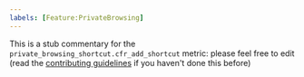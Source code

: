 ```yaml
---
labels: [Feature:PrivateBrowsing]
---
```


This is a stub commentary for the `private_browsing_shortcut.cfr_add_shortcut` metric: please feel free to edit (read the
[contributing guidelines](https://github.com/mozilla/glean-annotations/blob/main/CONTRIBUTING.md)
if you haven't done this before)
